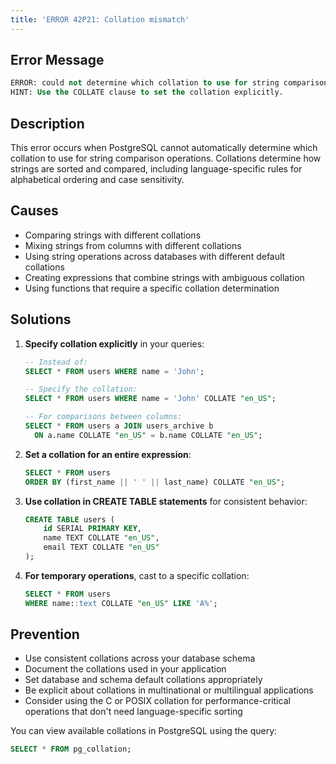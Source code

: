```yaml
---
title: 'ERROR 42P21: Collation mismatch'
---
```


## Error Message

```sql
ERROR: could not determine which collation to use for string comparison
HINT: Use the COLLATE clause to set the collation explicitly.
```

## Description

This error occurs when PostgreSQL cannot automatically determine which collation to use for string comparison operations. Collations determine how strings are sorted and compared, including language-specific rules for alphabetical ordering and case sensitivity.

## Causes

- Comparing strings with different collations
- Mixing strings from columns with different collations
- Using string operations across databases with different default collations
- Creating expressions that combine strings with ambiguous collation
- Using functions that require a specific collation determination

## Solutions

1. **Specify collation explicitly** in your queries:

   ```sql
   -- Instead of:
   SELECT * FROM users WHERE name = 'John';

   -- Specify the collation:
   SELECT * FROM users WHERE name = 'John' COLLATE "en_US";

   -- For comparisons between columns:
   SELECT * FROM users a JOIN users_archive b
     ON a.name COLLATE "en_US" = b.name COLLATE "en_US";
   ```

2. **Set a collation for an entire expression**:

   ```sql
   SELECT * FROM users
   ORDER BY (first_name || ' ' || last_name) COLLATE "en_US";
   ```

3. **Use collation in CREATE TABLE statements** for consistent behavior:

   ```sql
   CREATE TABLE users (
       id SERIAL PRIMARY KEY,
       name TEXT COLLATE "en_US",
       email TEXT COLLATE "en_US"
   );
   ```

4. **For temporary operations**, cast to a specific collation:
   ```sql
   SELECT * FROM users
   WHERE name::text COLLATE "en_US" LIKE 'A%';
   ```

## Prevention

- Use consistent collations across your database schema
- Document the collations used in your application
- Set database and schema default collations appropriately
- Be explicit about collations in multinational or multilingual applications
- Consider using the C or POSIX collation for performance-critical operations that don't need language-specific sorting

<HintBlock type="info">

You can view available collations in PostgreSQL using the query:

```sql
SELECT * FROM pg_collation;
```

</HintBlock>
